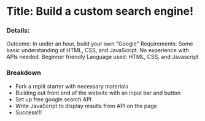 # Title: Build a custom search engine!

### Details:
Outcome: In under an hour, build your own "Google" 
Requirements: Some basic understanding of HTML, CSS, and JavaScript. No experience with APIs needed. Beginner friendly
Language used: HTML, CSS, and Javascript

### Breakdown
- Fork a replit starter with necessary materials
- Building out front end of the website with an input bar and button
- Set up free google search API
- Write JavaScript to display results from API on the page
- Success!!!